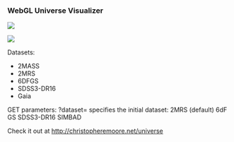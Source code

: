 ### WebGL Universe Visualizer

![](https://cdn.rawgit.com/thenumbernine/universe/master/images/screenshot.jpg)

![](https://cdn.rawgit.com/thenumbernine/universe/master/images/screenshot-sdss3-dr12.jpg)

Datasets:
- 2MASS
- 2MRS
- 6DFGS
- SDSS3-DR16
- Gaia

GET parameters:
	?dataset= specifies the initial dataset:
		2MRS		(default)
		6dF GS
		SDSS3-DR16
		SIMBAD 

Check it out at http://christopheremoore.net/universe
